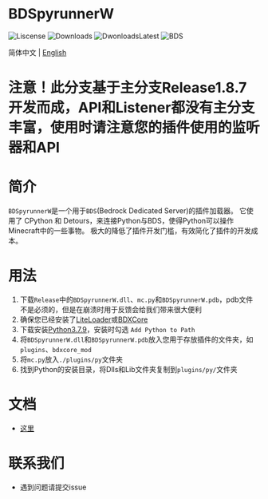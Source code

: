 # BDSpyrunnerW

![Liscense](https://img.shields.io/github/license/WillowSauceR/BDSpyrunnerW)
![Downloads](https://img.shields.io/github/downloads/WillowSauceR/BDSpyrunnerW/total)
![DwonloadsLatest](https://img.shields.io/github/downloads/WillowSauceR/BDSpyrunnerW/latest/total)
![BDS](https://img.shields.io/badge/BDS-1.19.61.01-blue)

简体中文 | [English](README_EN.md)

# 注意！此分支基于主分支Release1.8.7开发而成，API和Listener都没有主分支丰富，使用时请注意您的插件使用的监听器和API

# 简介

``BDSpyrunnerW``是一个用于``BDS``(Bedrock Dedicated Server)的插件加载器。
它使用了 CPython 和 Detours，来连接Python与BDS，使得Python可以操作Minecraft中的一些事物。
极大的降低了插件开发门槛，有效简化了插件的开发成本。

# 用法

1. 下载``Release``中的``BDSpyrunnerW.dll``、``mc.py``和``BDSpyrunnerW.pdb``，pdb文件不是必须的，但是在崩溃时用于反馈会给我们带来很大便利
2. 确保您已经安装了[LiteLoader](https://github.com/LiteLDev/LiteLoaderBDS)或[BDXCore](https://github.com/jfishing/BDXCore)
3. 下载安装[Python3.7.9](https://www.python.org/ftp/python/3.7.9/python-3.7.9-amd64.exe)，安装时勾选 ``Add Python to Path``
4. 将``BDSpyrunnerW.dll``和``BDSpyrunnerW.pdb``放入您用于存放插件的文件夹，如``plugins``、``bdxcore_mod``
5. 将``mc.py``放入``./plugins/py``文件夹
6. 找到Python的安装目录，将Dlls和Lib文件夹复制到``plugins/py/``文件夹

# 文档

* [这里](https://pyr.jfishing.love/zh_Hans/)

# 联系我们

* 遇到问题请提交issue
